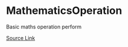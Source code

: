 # MathematicsOperation
Basic maths operation perform

[Source Link](https://www.educative.io/answers/how-to-install-jenkins-ci-on-windows)
